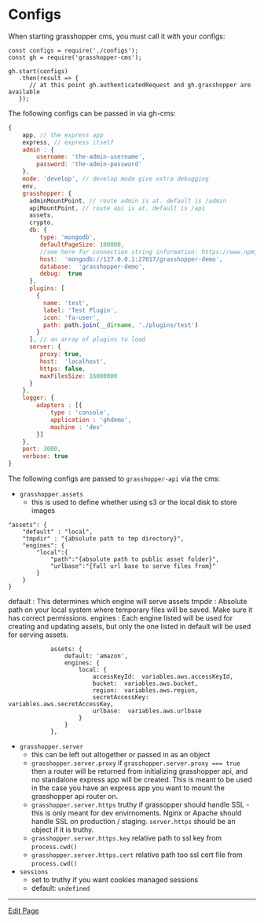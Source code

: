 # Configs

When starting grasshopper cms, you must call it with your configs:

```
const configs = require('./configs');
const gh = require('grasshopper-cms');

gh.start(configs)
   .then(result => {
      // at this point gh.authenticatedRequest and gh.grasshopper are available
   });
```

The following configs can be passed in via gh-cms:

```javascript
{
    app, // the express app
    express, // express itself
    admin : {
        username: 'the-admin-username',
        password: 'the-admin-password'
    },
    mode: 'develop', // develop mode give extra debugging
    env,
    grasshopper: {
      adminMountPoint, // route admin is at. default is /admin
      apiMountPoint, // route api is at. default is /api    
      assets,
      crypto,
      db: {
         type: 'mongodb',
         defaultPageSize: 100000,
         //see here for connection string information: https://www.npmjs.com/package/mongoose#connecting-to-mongodb
         host:  'mongodb://127.0.0.1:27017/grasshopper-demo',
         database:  'grasshopper-demo',
         debug:  true
      },
      plugins: [
        {
          name: 'test',
          label: 'Test Plugin',
          icon: 'fa-user',
          path: path.join(__dirname, './plugins/test')      
        }
      ], // an array of plugins to load
      server: {
         proxy: true,
         host:  'localhost',
         https: false,
         maxFilesSize: 16000000
      }
    },
    logger: {
        adapters : [{
            type : 'console',
            application : 'ghdemo',
            machine : 'dev'
        }]
    },
    port: 3000,
    verbose: true    
}
```

The following configs are passed to `grasshopper-api` via the cms:

* `grasshopper.assets`
   * this is used to define whether using s3 or the local disk to store images
   
```   
"assets": {
    "default" : "local",
    "tmpdir" : "{absolute path to tmp directory}",
    "engines": {
        "local":{
            "path":"{absolute path to public asset folder}",
            "urlbase":"{full url base to serve files from}"
        }
    }
}
```

default : This determines which engine will serve assets
tmpdir : Absolute path on your local system where temporary files will be saved. Make sure it has correct permissions.
engines : Each engine listed will be used for creating and updating assets, but only the one listed in default will be used for serving assets.   

```
            assets: {
                default: 'amazon',
                engines: {
                    local: {
                        accessKeyId:  variables.aws.accessKeyId,
                        bucket:  variables.aws.bucket,
                        region:  variables.aws.region,
                        secretAccessKey:  variables.aws.secretAccessKey,
                        urlbase:  variables.aws.urlbase
                    }
                }
            },
```
   
* `grasshopper.server`
    * this can be left out altogether or passed in as an object
    * `grasshopper.server.proxy` if `grasshopper.server.proxy === true` then a router will be returned from initializing grasshopper api, and no standalone express app will be created. This is meant to be used in the case you have an express app you want to mount the grasshopper api router on.
    * `grasshopper.server.https` truthy if grassopper should handle SSL - this is only meant for dev envirnoments. Nginx or Apache should handle SSL on production / staging. `server.https` should be an object if it is truthy.
    * `grasshopper.server.https.key` relative path to ssl key from `process.cwd()`
    * `grasshopper.server.https.cert` relative path too ssl cert file from `process.cwd()` 
* `sessions` 
    * set to truthy if you want cookies managed sessions
    * default: `undefined`
  

---

[Edit Page](https://github.com/grasshopper-cms/grasshopper-docs/edit/master/user-guide/docs/usage/configs.md)
